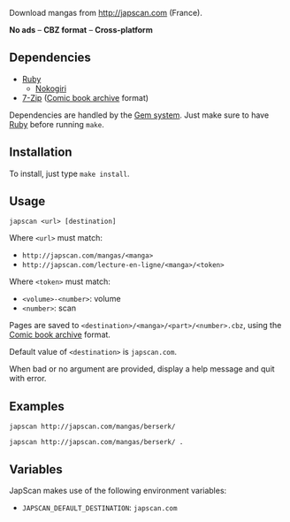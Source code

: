 Download mangas from <http://japscan.com> (France).

**No ads** – **CBZ format** – **Cross-platform**

Dependencies
------------

- [Ruby][]
  - [Nokogiri][]
- [7-Zip][] ([Comic book archive][] format)

Dependencies are handled by the [Gem system][RubyGems].
Just make sure to have [Ruby][] before running `make`.

Installation
------------

To install, just type `make install`.

Usage
-----

```
japscan <url> [destination]
```

Where `<url>` must match:

- `http://japscan.com/mangas/<manga>`
- `http://japscan.com/lecture-en-ligne/<manga>/<token>`

Where `<token>` must match:

- `<volume>-<number>`: volume
- `<number>`: scan

Pages are saved to `<destination>/<manga>/<part>/<number>.cbz`,
using the [Comic book archive] format.

Default value of `<destination>` is `japscan.com`.

When bad or no argument are provided, display a help message and quit with error.

Examples
--------

```
japscan http://japscan.com/mangas/berserk/
```

```
japscan http://japscan.com/mangas/berserk/ .
```

Variables
---------

JapScan makes use of the following environment variables:

- `JAPSCAN_DEFAULT_DESTINATION`: `japscan.com`

[Ruby]: https://ruby-lang.org
[RubyGems]: https://rubygems.org
[Nokogiri]: http://nokogiri.org
[7-Zip]: http://7-zip.org
[Comic book archive]: https://en.wikipedia.org/wiki/Comic_book_archive
